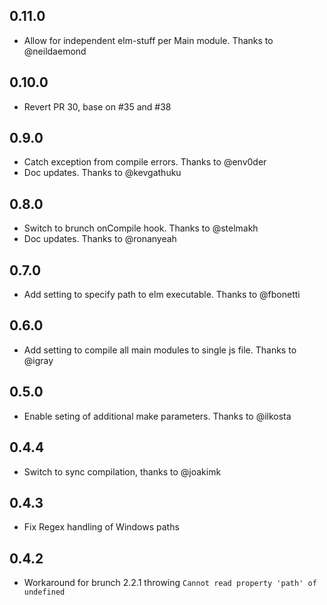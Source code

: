## 0.11.0
  - Allow for independent elm-stuff per Main module. Thanks to @neildaemond

## 0.10.0
  - Revert PR 30, base on #35 and #38

## 0.9.0
  - Catch exception from compile errors. Thanks to @env0der
  - Doc updates. Thanks to @kevgathuku

## 0.8.0
  - Switch to brunch onCompile hook. Thanks to @stelmakh
  - Doc updates. Thanks to @ronanyeah

## 0.7.0
  - Add setting to specify path to elm executable. Thanks to @fbonetti

## 0.6.0
  - Add setting to compile all main modules to single js file. Thanks to @igray

## 0.5.0
  - Enable seting of additional make parameters. Thanks to @ilkosta

## 0.4.4 
  - Switch to sync compilation, thanks to @joakimk

## 0.4.3
  - Fix Regex handling of Windows paths

## 0.4.2
  - Workaround for brunch 2.2.1 throwing `Cannot read property 'path' of undefined`
